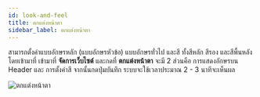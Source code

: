 ```yaml
---
id: look-and-feel
title: ตกแต่งหน้าตา
sidebar_label: ตกแต่งหน้าตา
---
```


สามารถตั้งค่าแบบอักษรหลัก (แบบอักษรหัวข้อ) แบบอักษรทั่วไป และสี ทั้งสีหลัก สีรอง และสีพื้นหลัง โดยเข้ามาที่ เข้ามาที่ **จัดการเว็บไซต์** และกดที่ **ตกแต่งหน้าตา** จะมี 2 ส่วนคือ การแสดงอักษรบน Header และ การตั้งค่าสี จากนั้นกดปุ่มบันทึก ระบบจะใช้เวลาประมาณ 2 - 3 นาทีจะเห็นผล

![ตกแต่งหน้าตา](/img/main-menu/12.png)
